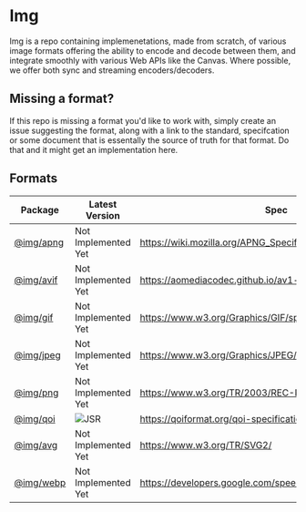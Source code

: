 # Img

Img is a repo containing implemenetations, made from scratch, of various image
formats offering the ability to encode and decode between them, and integrate
smoothly with various Web APIs like the Canvas. Where possible, we offer both
sync and streaming encoders/decoders.

## Missing a format?

If this repo is missing a format you'd like to work with, simply create an issue
suggesting the format, along with a link to the standard, specifcation or some
document that is essentally the source of truth for that format. Do that and it
might get an implementation here.

## Formats

| Package                               | Latest Version                         | Spec                                                         |
| ------------------------------------- | -------------------------------------- | ------------------------------------------------------------ |
| [@img/apng](https://jsr.io/@img/apng) | Not Implemented Yet                    | https://wiki.mozilla.org/APNG_Specification                  |
| [@img/avif](https://jsr.io/@img/avif) | Not Implemented Yet                    | https://aomediacodec.github.io/av1-avif/v1.1.0.html          |
| [@img/gif](https://jsr.io/@img/gif)   | Not Implemented Yet                    | https://www.w3.org/Graphics/GIF/spec-gif89a.txt              |
| [@img/jpeg](https://jsr.io/@img/jpeg) | Not Implemented Yet                    | https://www.w3.org/Graphics/JPEG/jfif3.pdf                   |
| [@img/png](https://jsr.io/@img/png)   | Not Implemented Yet                    | https://www.w3.org/TR/2003/REC-PNG-20031110/                 |
| [@img/qoi](https://jsr.io/@img/qoi)   | ![JSR](https://jsr.io/badges/@img/qoi) | https://qoiformat.org/qoi-specification.pdf                  |
| [@img/avg](https://jsr.io/@img/svg)   | Not Implemented Yet                    | https://www.w3.org/TR/SVG2/                                  |
| [@img/webp](https://jsr.io/@img/webp) | Not Implemented Yet                    | https://developers.google.com/speed/webp/docs/riff_container |
